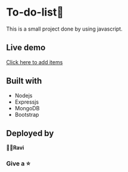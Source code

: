 # To-do-list📝
This is a small project done by using javascript.
## Live demo
[Click here to add items](https://shrouded-ridge-55649.herokuapp.com/)
## Built with
- Nodejs
- Expressjs
- MongoDB
- Bootstrap
## Deployed by
**👨‍💻Ravi**
### Give a ⭐

